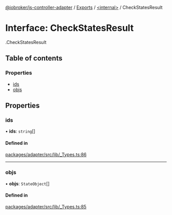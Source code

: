 [@iobroker/js-controller-adapter](../README.md) / [Exports](../modules.md) / [<internal\>](../modules/internal_.md) / CheckStatesResult

# Interface: CheckStatesResult

[<internal>](../modules/internal_.md).CheckStatesResult

## Table of contents

### Properties

- [ids](internal_.CheckStatesResult.md#ids)
- [objs](internal_.CheckStatesResult.md#objs)

## Properties

### ids

• **ids**: `string`[]

#### Defined in

[packages/adapter/src/lib/_Types.ts:86](https://github.com/ioBroker/ioBroker.js-controller/blob/33a5e85a/packages/adapter/src/lib/_Types.ts#L86)

___

### objs

• **objs**: `StateObject`[]

#### Defined in

[packages/adapter/src/lib/_Types.ts:85](https://github.com/ioBroker/ioBroker.js-controller/blob/33a5e85a/packages/adapter/src/lib/_Types.ts#L85)

